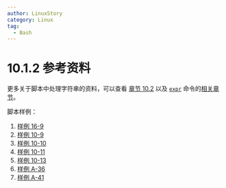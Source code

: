 ```yaml
---
author: LinuxStory
category: Linux
tag:
  - Bash
---
```

# 10.1.2 参考资料

更多关于脚本中处理字符串的资料，可以查看 [章节 10.2](http://tldp.org/LDP/abs/html/parameter-substitution.html) 以及 [`expr`](http://tldp.org/LDP/abs/html/moreadv.html#EXPRREF) 命令的[相关章节](http://tldp.org/LDP/abs/html/moreadv.html#EXPEXTRSUB)。

脚本样例：

1. [样例 16-9](http://tldp.org/LDP/abs/html/moreadv.html#EX45)
2. [样例 10-9](http://tldp.org/LDP/abs/html/parameter-substitution.html#LENGTH)
3. [样例 10-10](http://tldp.org/LDP/abs/html/parameter-substitution.html#PATTMATCHING)
4. [样例 10-11](http://tldp.org/LDP/abs/html/parameter-substitution.html#RFE)
5. [样例 10-13](http://tldp.org/LDP/abs/html/parameter-substitution.html#VARMATCH)
6. [样例 A-36](http://tldp.org/LDP/abs/html/contributed-scripts.html#INSERTIONSORT)
7. [样例 A-41](http://tldp.org/LDP/abs/html/contributed-scripts.html#QKY)